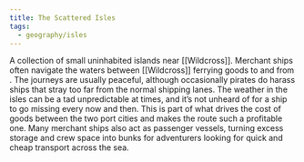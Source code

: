 ```yaml
---
title: The Scattered Isles
tags:
  - geography/isles
---
```


A collection of small uninhabited islands near [[Wildcross]]. Merchant ships often navigate the waters between [[Wildcross]] ferrying goods to and from . The journeys are usually peaceful, although occasionally pirates do harass ships that stray too far from the normal shipping lanes. The weather in the isles can be a tad unpredictable at times, and it’s not unheard of for a ship to go missing every now and then. This is part of what drives the cost of goods between the two port cities and makes the route such a profitable one. Many merchant ships also act as passenger vessels, turning excess storage and crew space into bunks for adventurers looking for quick and cheap transport across the sea.